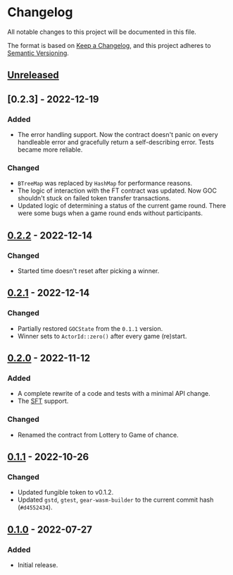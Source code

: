 # Changelog
All notable changes to this project will be documented in this file.

The format is based on [Keep a Changelog](https://keepachangelog.com/en/1.0.0/),
and this project adheres to [Semantic Versioning](https://semver.org/spec/v2.0.0.html).

## [Unreleased]
## [0.2.3] - 2022-12-19
### Added
- The error handling support. Now the contract doesn't panic on every handleable error and gracefully return a self-describing error. Tests became more reliable.
### Changed
- `BTreeMap` was replaced by `HashMap` for performance reasons.
- The logic of interaction with the FT contract was updated. Now GOC shouldn't stuck on failed token transfer transactions.
- Updated logic of determining a status of the current game round. There were some bugs when a game round ends without participants.

## [0.2.2] - 2022-12-14
### Changed
- Started time doesn't reset after picking a winner.

## [0.2.1] - 2022-12-14
### Changed
- Partially restored `GOCState` from the `0.1.1` version.
- Winner sets to `ActorId::zero()` after every game (re)start.

## [0.2.0] - 2022-11-12
### Added
- A complete rewrite of a code and tests with a minimal API change.
- The [SFT](https://github.com/gear-dapps/sharded-fungible-token) support.
### Changed
- Renamed the contract from Lottery to Game of chance.

## [0.1.1] - 2022-10-26
### Changed
- Updated fungible token to v0.1.2.
- Updated `gstd`, `gtest`, `gear-wasm-builder` to the current commit hash (`#d4552434`).

## [0.1.0] - 2022-07-27
### Added
- Initial release.

[Unreleased]: https://github.com/gear-dapps/lottery/compare/0.3.0...HEAD
[0.3.0]: https://github.com/gear-dapps/lottery/compare/0.2.2...0.3.0
[0.2.2]: https://github.com/gear-dapps/lottery/compare/0.2.1...0.2.2
[0.2.1]: https://github.com/gear-dapps/lottery/compare/0.2.0...0.2.1
[0.2.0]: https://github.com/gear-dapps/lottery/compare/0.1.1...0.2.0
[0.1.1]: https://github.com/gear-dapps/lottery/compare/0.1.0...0.1.1
[0.1.0]: https://github.com/gear-dapps/lottery/compare/60d5a8e...0.1.0
